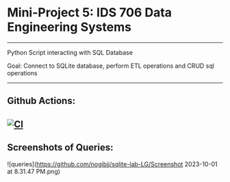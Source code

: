 # Mini-Project 5: IDS 706 Data Engineering Systems
---
Python Script interacting with SQL Database

Goal:
Connect to SQLite database, perform ETL operations and CRUD sql operations

---
## Github Actions:
[![CI](https://github.com/nogibjj/sqlite-lab-LG/actions/workflows/cicd.yml/badge.svg)](https://github.com/nogibjj/sqlite-lab-LG/actions/workflows/cicd.yml)
---

## Screenshots of Queries:
![queries](https://github.com/nogibjj/sqlite-lab-LG/Screenshot 2023-10-01 at 8.31.47 PM.png)
